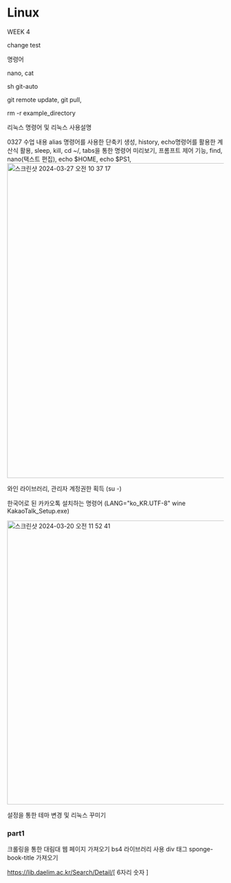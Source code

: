 # Linux


WEEK 4

change test

명령어

nano, cat

sh git-auto

git remote update, git pull,

rm -r example_directory




리눅스 명령어 및 리눅스 사용설명

0327 수업 내용
alias 명령어를 사용한 단축키 생성, history, echo명령어를 활용한 계산식 활용, sleep, kill, cd ~/, tabs을 통한 명령어 미리보기, 프롬프트 제어 기능, find, nano(택스트 편집), echo $HOME, echo $PS1, 
<img width="732" alt="스크린샷 2024-03-27 오전 10 37 17" src="https://github.com/mimgggg4444/Linux/assets/66135779/9ee00097-c295-4f54-9f45-f44c17589ddb">

와인 라이브러리, 관리자 계정권한 획득 (su -)



한국어로 된 카카오톡 설치하는 명령어
(LANG="ko_KR.UTF-8" wine KakaoTalk_Setup.exe)

<img width="660" alt="스크린샷 2024-03-20 오전 11 52 41" src="https://github.com/mimgggg4444/Linux/assets/66135779/33c830af-7a11-4111-983f-991c8d0fe666">


설정을 통한 테마 변경 및 리눅스 꾸미기


### part1
크롤링을 통한 대림대 웹 페이지 가져오기
bs4 라이브러리 사용
div 태그 sponge-book-title 가져오기

https://lib.daelim.ac.kr/Search/Detail/[ 6자리 숫자 ] 

